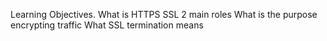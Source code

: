 Learning Objectives.
What is HTTPS SSL 2 main roles
What is the purpose encrypting traffic
What SSL termination means
